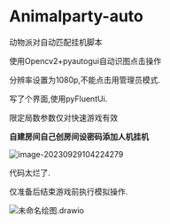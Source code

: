 # Animalparty-auto

 动物派对自动匹配挂机脚本

使用Opencv2+pyautogui自动识图点击操作

分辨率设置为1080p,不能点击用管理员模式.

写了个界面,使用pyFluentUi.

限定局数参数仅对快速游戏有效

**自建房间自己创房间设密码添加人机挂机**

![image-20230929104224279](https://luchetuchuang.oss-cn-beijing.aliyuncs.com/aprimg/image-20230929104224279.png)

代码太烂了.

仅准备后结束游戏前执行模拟操作.

![未命名绘图.drawio](https://luchetuchuang.oss-cn-beijing.aliyuncs.com/aprimg/未命名绘图.drawio.png)

